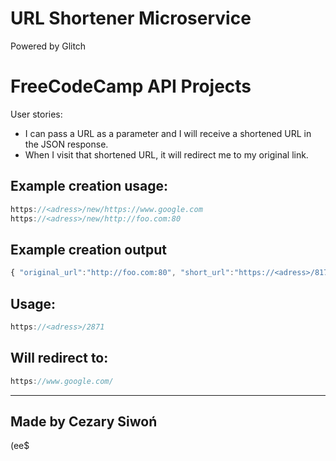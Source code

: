 URL Shortener Microservice
=========================
Powered by Glitch

# FreeCodeCamp API Projects
User stories:
- I can pass a URL as a parameter and I will receive a shortened URL in the JSON response.
- When I visit that shortened URL, it will redirect me to my original link.

## Example creation usage:

```js
https://<adress>/new/https://www.google.com
https://<adress>/new/http://foo.com:80
```
## Example creation output
```js
{ "original_url":"http://foo.com:80", "short_url":"https://<adress>/8170" }
```
## Usage:
```js
https://<adress>/2871
```
## Will redirect to:
```js
https://www.google.com/
```
------------
Made by Cezary Siwoń
-------------------
(ee$

